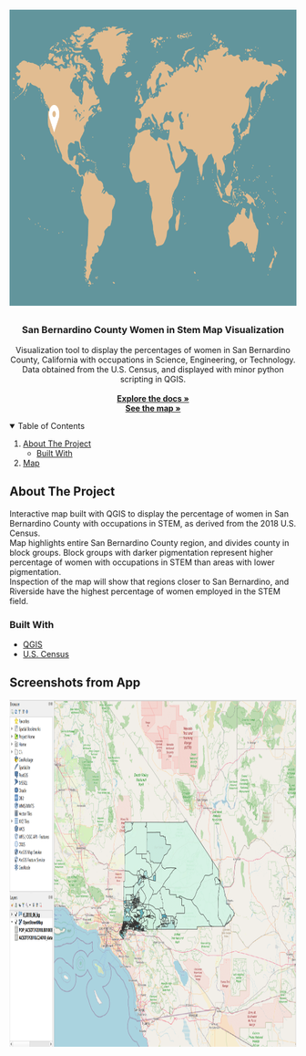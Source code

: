 
<br />
<p align="center">
  <a href="https://github.com/MelissaAppel/QGIS_WOMEN_IN_STEM_SB">
    <img src="images/map.png" alt="Logo" width="889" height="519">
  </a>

  <h2 align="center"></h2>
  <h3 align="center">San Bernardino County Women in Stem Map Visualization</h4>

  <p align="center">
    Visualization tool to display the percentages of women in San Bernardino County, California with occupations in Science, Engineering, or Technology. Data obtained from the U.S. Census, and displayed with minor python scripting in QGIS.
    <br />
    <br />
    <a href="https://github.com/MelissaAppel/QGIS_WOMEN_IN_STEM_SB"><strong>Explore the docs »</strong></a>
    <br />
     <a href="https://melissaappel.com/sboccupations.html#7/34.537/-115.833"><strong>See the map »</strong></a>
     <br />
  </p>
</p>



<!-- TABLE OF CONTENTS -->
<details open="open">
  <summary>Table of Contents</summary>
  <ol>
    <li>
      <a href="#about-the-project">About The Project</a>
      <ul>
        <li><a href="#built-with">Built With</a></li>
      </ul>
    </li>
    <li><a href="#usage">Map</a></li>
  </ol>
</details>



<!-- ABOUT THE PROJECT -->
## About The Project
Interactive map built with QGIS to display the percentage of women in San Bernardino County with occupations in STEM, as derived from the 2018 U.S. Census. 
<br />
Map highlights entire San Bernardino County region, and divides county in block groups. Block groups with darker pigmentation represent higher percentage of women with occupations in STEM than areas with lower pigmentation. 
<br />
Inspection of the map will show that regions closer to San Bernardino, and Riverside have the highest percentage of women employed in the STEM field. 


### Built With

* [QGIS](https://www.qgis.org/en/site/)
* [U.S. Census](https://www.census.gov/data/tables.html)


<!-- USAGE EXAMPLES -->
## Screenshots from App
<img src="images/QGIS.png" alt="Logo" width="976" height="608">









